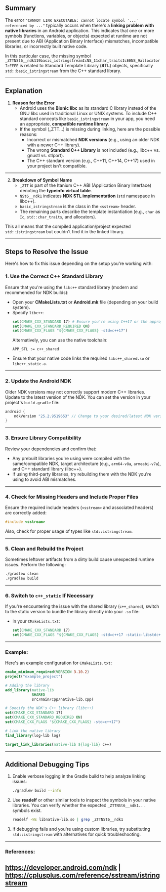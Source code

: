 ## Summary
The error `"CANNOT LINK EXECUTABLE: cannot locate symbol '...' referenced by ..."` typically occurs when there's a **linking problem with native libraries** in an Android application. This indicates that one or more symbols (functions, variables, or objects) expected at runtime are not present due to ABI (Application Binary Interface) mismatches, incompatible libraries, or incorrectly built native code.

In this particular case, the missing symbol `_ZTTNSt6__ndk119basic_istringstreamIcNS_11char_traitsIcEENS_9allocatorIcEEEE` is related to Standard Template Library (**STL**) objects, specifically `std::basic_istringstream` from the C++ standard library.

---

## Explanation
1. **Reason for the Error**
   - Android uses the **Bionic libc** as its standard C library instead of the GNU libc used in traditional Linux or UNIX systems. To include C++ standard concepts like `basic_istringstream` in your app, you need an appropriate, **compatible runtime library**.
   - If the symbol (_ZTT...) is missing during linking, here are the possible reasons:
     - Incorrect or mismatched **NDK versions** (e.g., using an older NDK with a newer C++ library).
     - The wrong **Standard C++ Library** is not included (e.g., libc++ vs. gnustl vs. stlport).
     - The C++ standard version (e.g., C++11, C++14, C++17) used in your project isn't compatible.

---

2. **Breakdown of Symbol Name**
   - `_ZTT` is part of the Itanium C++ ABI (Application Binary Interface) denoting the **typeinfo virtual table**.
   - `NSt6__ndk1` indicates **NDK STL implementation** (`std` namespace in libc++).
   - `basic_istringstream` is the class in the `<sstream>` header.
   - The remaining parts describe the template instantiation (e.g., `char` as `Ic`, `std::char_traits`, and allocators).

This all means that the compiled application/project expected `std::istringstream` but couldn't find it in the linked library.

---

## Steps to Resolve the Issue
Here's how to fix this issue depending on the setup you're working with:

### **1. Use the Correct C++ Standard Library**
Ensure that you're using the `libc++` standard library (modern and recommended for NDK builds):
- Open your **CMakeLists.txt** or **Android.mk** file (depending on your build system).
- Specify `libc++`:
  ```cmake
  set(CMAKE_CXX_STANDARD 17) # Ensure you're using C++17 or the appropriate version
  set(CMAKE_CXX_STANDARD_REQUIRED ON)
  set(CMAKE_CXX_FLAGS "${CMAKE_CXX_FLAGS} -std=c++17")
  ```
  Alternatively, you can use the native toolchain:
  ```make
  APP_STL := c++_shared
  ```
- Ensure that your native code links the required `libc++_shared.so` or `libc++_static.a`.

---

### **2. Update the Android NDK**
Older NDK versions may not correctly support modern C++ libraries. Update to the latest version of the NDK. You can set the version in your project's `build.gradle` file:

```gradle
android {
    ndkVersion "25.2.9519653" // Change to your desired/latest NDK version
}
```

---

### **3. Ensure Library Compatibility**
Review your dependencies and confirm that:
- Any prebuilt libraries you're using were compiled with the same/compatible NDK, target architecture (e.g., `arm64-v8a`, `armeabi-v7a`), and C++ standard library (libc++).
- If using third-party libraries, try rebuilding them with the NDK you're using to avoid ABI mismatches.

---

### **4. Check for Missing Headers and Include Proper Files**
Ensure the required include headers (`<sstream>` and associated headers) are correctly added:
```cpp
#include <sstream>
```
Also, check for proper usage of types like `std::istringstream`.

---

### **5. Clean and Rebuild the Project**
Sometimes leftover artifacts from a dirty build cause unexpected runtime issues. Perform the following:
```bash
./gradlew clean
./gradlew build
```

---

### **6. Switch to `c++_static` If Necessary**
If you're encountering the issue with the shared library (`c++_shared`), switch to the static version to bundle the library directly into your `.so` file:
- In your `CMakeLists.txt`:
  ```cmake
  set(CMAKE_CXX_STANDARD 17)
  set(CMAKE_CXX_FLAGS "${CMAKE_CXX_FLAGS} -std=c++17 -static-libstdc++")
  ```

---

### Example:
Here's an example configuration for `CMakeLists.txt`:

```cmake
cmake_minimum_required(VERSION 3.10.2)
project("example_project")

# Adding the library
add_library(native-lib
            SHARED
            src/main/cpp/native-lib.cpp)

# Specify the NDK's C++ library (libc++)
set(CMAKE_CXX_STANDARD 17)
set(CMAKE_CXX_STANDARD_REQUIRED ON)
set(CMAKE_CXX_FLAGS "${CMAKE_CXX_FLAGS} -std=c++17")

# Link the native library
find_library(log-lib log)

target_link_libraries(native-lib ${log-lib} c++)
```

---

## Additional Debugging Tips
1. Enable verbose logging in the Gradle build to help analyze linking issues:
   ```bash
   ./gradlew build --info
   ```
2. Use **readelf** or other similar tools to inspect the symbols in your native libraries. You can verify whether the expected `_ZTTNSt6__ndk1...` symbols exist.
   ```bash
   readelf -Ws libnative-lib.so | grep _ZTTNSt6__ndk1
   ```
3. If debugging fails and you're using custom libraries, try substituting `std::istringstream` with alternatives for quick troubleshooting.

---

### References:
## https://developer.android.com/ndk | https://cplusplus.com/reference/sstream/istringstream